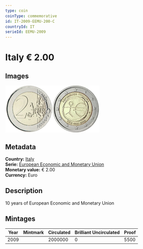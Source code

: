 ```yaml
---
type: coin
coinType: commemorative
id: IT-2009-EEMU-200-C
countryId: IT
serieId: EEMU-2009
---
```


# Italy € 2.00

## Images

<img src="../../Images/common-2007-200.webp" height="150" alt="Front image"><img src="Images/IT-2009-200.webp" height="150" alt="Back image">

## Metadata

**Country:** [Italy](../../Countries/Italy/index.md)\
**Serie:** [European Economic and Monetary Union](index.md)\
**Monetary value:** € 2.00\
**Currency:** Euro

## Description

10 years of European Economic and Monetary Union

## Mintages

| Year | Mintmark | Circulated | Brilliant Uncirculated | Proof |
| ---- | -------- | ---------- | ---------------------- | ----- |
| 2009 |          | 2000000    | 0                      | 5500  |
